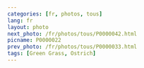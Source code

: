 ```yaml
---
categories: [fr, photos, tous]
lang: fr
layout: photo
next_photo: /fr/photos/tous/P0000042.html
picname: P0000022
prev_photo: /fr/photos/tous/P0000033.html
tags: [Green Grass, Ostrich]
---
```


